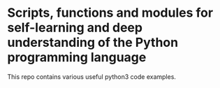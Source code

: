 # Scripts, functions and modules for self-learning and deep understanding of the Python programming language
This repo contains various useful python3 code examples.
